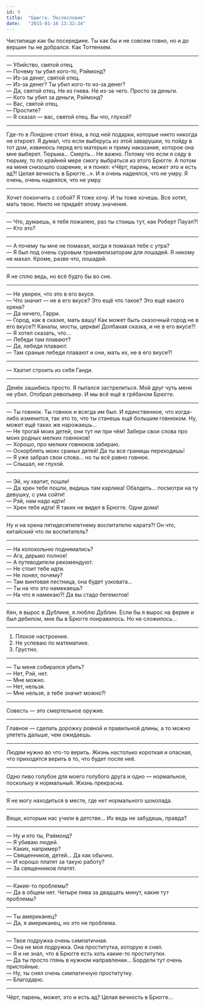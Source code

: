 ```yaml
---
id: 9
title:  "Брюгге. Послесловие"
date:   "2015-01-16 13:32:34"
---
```


Чистилище как бы посередине. Ты как бы и не совсем говно, но и до вершин ты не добрался. Как Тоттенхем.

***

— Убийство, святой отец.  
— Почему ты убил кого-то, Рэймонд?  
— Из-за денег, святой отец.  
— Из-за денег? Ты убил кого-то из-за денег?  
— Да, святой отец. Не из гнева. Не из-за чего. Просто за деньги.  
— Кого ты убил за деньги, Рэймонд?  
— Вас, святой отец.  
— Простите?  
— Я сказал — вас, святой отец. Вы что, глухой?  

***

Где-то в Лондоне стоит ёлка, а под ней подарки, которые никто никогда не откроет. 
Я думал, что если выберусь из этой заварушки, то пойду в тот дом, извинюсь перед его 
матерью и приму наказание, которое она мне выберет. Тюрьма... Смерть... 
Не важно. Потому что если я сяду в тюрьму, то по крайней мере смогу выбраться 
из этого Брюгге. А потом на меня снизошло озарение, и я понял: 
«Чёрт, парень, может это и есть ад?! Целая вечность в Брюгге...». 
И я очень надеялся, что не умру. Я очень, очень надеялся, что не умру.

***

Хочет покончить с собой? Я тоже хочу. И ты тоже хочешь. Все хотят, мать твою. 
Никто не придаёт этому значения.

***

— Что, думаешь, я тебя пожалею, раз ты стоишь тут, как Роберт Пауэл?!  
— Кто это?

***

— А почему ты мне не помахал, когда я помахал тебе с утра?  
— Я был под очень суровым транквилизаторам для лошадей. Я никому не махал. Кроме, разве что, лошадей.

***

Я не сплю ведь, но всё будто бы во сне.

***

— Не уверен, что это в его вкусе.  
— Что значит — не в его вкусе? Это ещё что такое? Это ещё какого хрена?  
— Да ничего, Гарри.  
— Город, как в сказке, мать вашу! Как может быть сказочный город не в его вкусе?! 
Каналы, мосты, церкви! Долбаная сказка, и не в его вкусе?!  
— Я хотел сказать, что...  
— Лебеди там плавают?  
— Да, лебеди плавают.  
— Там сраные лебеди плавают и они, мать их, не в его вкусе?!  

***

— Хватит строить из себя Ганди.

***

Денёк зашибись просто. Я пытался застрелиться. Мой друг чуть меня не убил. 
Отобрал револьвер. И мы всё ещё в грёбаном Брюгге.

***

— Ты говнюк. Ты говнюк и всегда им был. И единственное, что когда-либо изменится, 
так это то, что ты станешь ещё большим говнюком. Ну, может ещё таких же нарожаешь...  
— Не трогай моих детей, они тут ни при чём! Забери свои слова про моих родных мелких говнюков!  
— Хорошо, про мелких говнюков забираю.  
— Оскорблять моих сраных детей! Да ты все границы переходишь!  
— Я уже забрал свои слова... но ты всё равно говнюк.  
— Слышал, не глухой.

***

— Эй, ну хватит, пошли!  
— Да хрен тебе пошли, видишь там карлика! Обалдеть... посмотри на ту девушку, с ума сойти!  
— Рэй, нам надо идти!  
— Хрен тебе идти! Я таких не видел в Брюгге. Одни дома!

***

Ну и на хрена пятидесятилетнему воспитателю каратэ?! Он что, китайский что ли воспитатель?

***

— На колокольню поднимались?  
— Ага, дерьмо полное!  
— А путеводители рекомендуют.  
— Не стоит тебе идти.  
— Не понял, почему?  
— Там винтовая лестница, она будет узковата...  
— Ты на что это намекаешь?  
— На что я намекаю?! Да вы стадо бегемотов!

***

Кен, я вырос в Дублине, я люблю Дублин. Если бы я вырос на ферме и был дебилом, 
мне бы в Брюгге понравилось. Но не сложилось...

***

1. Плохое настроение.  
2. Не успеваю по математике.  
3. Грустно.

***

— Ты меня собирался убить?  
— Нет, Рэй, нет.  
— Мне можно.  
— Нет, нельзя.  
— Мне нельзя, а тебе значит можно?!

***

Совесть — это смертельное оружие.

***

Главное — сделать дорожку ровной и правильной длины, а то можно улететь дальше, чем ожидаешь.

***

Людям нужно во что-то верить. Жизнь настолько короткая и опасная, 
что приходится верить в то, что будет после неё.

***

Одно пиво голубое для моего голубого друга и одно — нормальное, поскольку я нормальный. Жизнь прекрасна.

***

Я не могу находиться в месте, где нет нормального шоколада.

***

Вещи, которым нас учили в детстве… Их ведь не забудешь, правда?

***

— Ну и кто ты, Рэймонд?  
— Я убиваю людей.  
— Каких, например?  
— Священников, детей… Да как обычно.  
— И хорошо платят за такую работу?  
— За священников платят.

***

— Какие-то проблемы?  
— Да в общем нет. Четыре пива за двадцать минут, какие тут проблемы?

***

— Ты американец?  
— Да, я американец, но это не проблема. 

***

— Твоя подружка очень симпатичная.  
— Она не моя подружка. Она проститутка, которую я снял.  
— Я и не знал, что в Брюгге есть хоть какие-то проститутки.  
— Да ты просто глянь в нужном направлении… Бордели тут очень пристойные.  
— Ну, ты снял очень симпатичную проститутку.  
— Благодарю. 

***

Чёрт, парень, может, это и есть ад? Целая вечность в Брюгге...